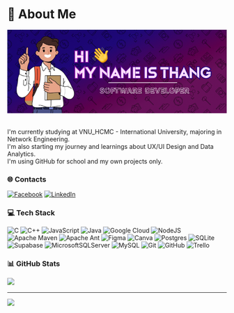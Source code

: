 # 💫 About Me
![Middle School Student](https://github.com/thangismyname/thangismyname/blob/main/banner.png)

<br>I'm currently studying at VNU_HCMC - International University, majoring in Network Engineering. 
<br>I'm also starting my journey and learnings about UX/UI Design and Data Analytics.
<br>I'm using GitHub for school and my own projects only.


### 🌐 Contacts
[![Facebook](https://img.shields.io/badge/Facebook-%231877F2.svg?logo=Facebook&logoColor=white)](https://web.facebook.com/profile.php?id=100011511787345) [![LinkedIn](https://img.shields.io/badge/LinkedIn-%230077B5.svg?logo=linkedin&logoColor=white)](https://linkedin.com/in/thang-ismyname2511) 

### 💻 Tech Stack
![C](https://img.shields.io/badge/c-%2300599C.svg?style=for-the-badge&logo=c&logoColor=white) ![C++](https://img.shields.io/badge/c++-%2300599C.svg?style=for-the-badge&logo=c%2B%2B&logoColor=white) ![JavaScript](https://img.shields.io/badge/javascript-%23323330.svg?style=for-the-badge&logo=javascript&logoColor=%23F7DF1E) ![Java](https://img.shields.io/badge/java-%23ED8B00.svg?style=for-the-badge&logo=openjdk&logoColor=white) ![Google Cloud](https://img.shields.io/badge/GoogleCloud-%234285F4.svg?style=for-the-badge&logo=google-cloud&logoColor=white) ![NodeJS](https://img.shields.io/badge/node.js-6DA55F?style=for-the-badge&logo=node.js&logoColor=white) ![Apache Maven](https://img.shields.io/badge/Apache%20Maven-C71A36?style=for-the-badge&logo=Apache%20Maven&logoColor=white) ![Apache Ant](https://img.shields.io/badge/Apache%20Ant-A81C7D?style=for-the-badge&logo=Apache%20Ant&logoColor=white) ![Figma](https://img.shields.io/badge/figma-%23F24E1E.svg?style=for-the-badge&logo=figma&logoColor=white) ![Canva](https://img.shields.io/badge/Canva-%2300C4CC.svg?style=for-the-badge&logo=Canva&logoColor=white) ![Postgres](https://img.shields.io/badge/postgres-%23316192.svg?style=for-the-badge&logo=postgresql&logoColor=white) ![SQLite](https://img.shields.io/badge/sqlite-%2307405e.svg?style=for-the-badge&logo=sqlite&logoColor=white) ![Supabase](https://img.shields.io/badge/Supabase-3ECF8E?style=for-the-badge&logo=supabase&logoColor=white) ![MicrosoftSQLServer](https://img.shields.io/badge/Microsoft%20SQL%20Server-CC2927?style=for-the-badge&logo=microsoft%20sql%20server&logoColor=white) ![MySQL](https://img.shields.io/badge/mysql-4479A1.svg?style=for-the-badge&logo=mysql&logoColor=white) ![Git](https://img.shields.io/badge/git-%23F05033.svg?style=for-the-badge&logo=git&logoColor=white) ![GitHub](https://img.shields.io/badge/github-%23121011.svg?style=for-the-badge&logo=github&logoColor=white) ![Trello](https://img.shields.io/badge/Trello-%23026AA7.svg?style=for-the-badge&logo=Trello&logoColor=white)

### 📊 GitHub Stats
![](https://github-readme-stats.vercel.app/api?username=thangismyname&theme=radical&hide_border=false&include_all_commits=false&count_private=false)<br/>

---
[![](https://visitcount.itsvg.in/api?id=thangismyname&icon=0&color=4)](https://visitcount.itsvg.in)

<!-- Proudly created with GPRM ( https://gprm.itsvg.in ) -->
